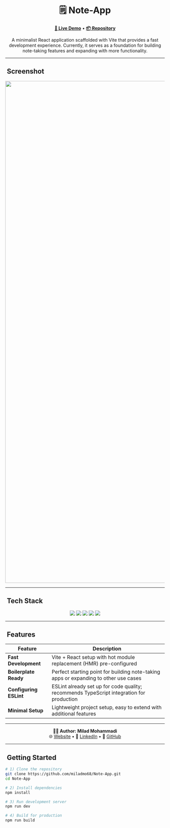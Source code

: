 <h1 align="center">🗒️ Note-App</h1>

<p align="center">
  <a href="https://miladmo68.github.io/Note-App/"><b>🔗 Live Demo</b></a> •
  <a href="https://github.com/miladmo68/Note-App"><b>📦 Repository</b></a>
</p>

<p align="center">
  A minimalist React application scaffolded with Vite that provides a fast development experience. Currently, it serves as a foundation for building note-taking features and expanding with more functionality.
</p>

---

## ​ Screenshot

<p align="center">

  <img width="2880" height="1582" alt="NoteApp" src="https://github.com/user-attachments/assets/9bcb0fdb-17cb-4df1-b3c4-5bfb985beefa" />

  </p>

---

## ​ Tech Stack

<p align="center">
  <img src="https://img.shields.io/badge/React-18-blue?style=for-the-badge&logo=react&logoColor=white" />
  <img src="https://img.shields.io/badge/Vite-latest-e07a5f?style=for-the-badge&logo=vite&logoColor=white" />
  <img src="https://img.shields.io/badge/TailwindCSS-3-38b2ac?style=for-the-badge&logo=tailwindcss&logoColor=white" />
  <img src="https://img.shields.io/badge/ESLint-configured-4B32C3?style=for-the-badge&logo=eslint&logoColor=white" />
  <img src="https://img.shields.io/badge/Prettier-setup-F7B93E?style=for-the-badge&logo=prettier&logoColor=black" />
</p>

---

## ​ Features

| Feature | Description |
| --- | --- |
|  **Fast Development** | Vite + React setup with hot module replacement (HMR) pre-configured |
|  **Boilerplate Ready** | Perfect starting point for building note-taking apps or expanding to other use cases |
|  **Configuring ESLint** | ESLint already set up for code quality; recommends TypeScript integration for production |
|  **Minimal Setup** | Lightweight project setup, easy to extend with additional features |

---

<p align="center">
  <b>👨‍💻 Author: Milad Mohammadi</b><br>
  🌐 <a href="https://miladweb.com">Website</a> • 💼 <a href="https://linkedin.com/in/miladmo68">LinkedIn</a> • 🐙 <a href="https://github.com/miladmo68">GitHub</a>
</p>

---

## ​ Getting Started

```bash
# 1) Clone the repository
git clone https://github.com/miladmo68/Note-App.git
cd Note-App

# 2) Install dependencies
npm install

# 3) Run development server
npm run dev

# 4) Build for production
npm run build
